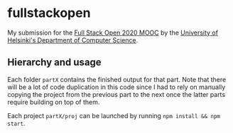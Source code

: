 # fullstackopen

My submission for the [Full Stack Open 2020 MOOC](https://fullstackopen.com/) by the [University of Helsinki's Department of Computer Science](https://www.mooc.fi/en).

## Hierarchy and usage

Each folder `partX` contains the finished output for that part. Note that there will be a lot of code duplication in this code since I had to rely on manually copying the project from the previous part to the next once the latter parts require building on top of them.

Each project `partX/proj` can be launched by running `npm install && npm start`.
